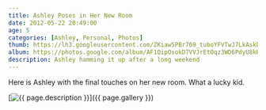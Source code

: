 ```yaml
---
title: Ashley Poses in Her New Room
date: 2012-05-22 20:49:00
age: 5
categories: [Ashley, Personal, Photos]
thumb: https://lh3.googleusercontent.com/ZKiaw5PBr769_tuboYFVTwJ7LkAskbPjcs0jmt88_RD3fMA34Qiqvx0Bm4LgfsCPLOwDyrD_MdCHNrAWUe4QSi6MXHMWTkDa5N8SH38hWYqfbSoCn55cuppbsDewxzJDl7Ubc3gLazbzwqnJ84yokH_OiefAPgN-zO3-YW4XgQVEONF3H82I0NVSxFKpLhU5lsQ4iPFan9JRqpp3_QjREkIUM6-NrsyQ2u34FNmbpGghHDCzWVEO-13DMWoHk9O-KC7AEmoFZMVrRfcNVXjk41jg6Pxwem_NGBCbY-o7AEwC041Dc74-MLuF8686dRS5BflScl5XPEEkm9zC17pNyg5rpNiwgHJu3wxAgEAG8k3Flqks6Jy6ZPfyGSWBE64YekqxzZEDlbupDUtJ-VZ-f2aIVWuf4WsZaVf3jCA7XWPi0dAT0z1vOzt6CE4MXCycX145EftegS5ZgW467Js0siQt8AKL7HJsHYwsDABYQmZprTSmhtk3-Hv_jGLP4uZfZrWg3GFujd8Gs1nJelRbA9icg2sSAJhQw2lVvI_saDF_L-7F_Kb-JgZxt_16KY7yvEq3NxWgun2AAxtVGBXPJYX-Z0e-N8VyFnDRJepYtH-ILBNZ2nOE_iPIVYVrTsikWpnl7lHR7obPeDUhlKBKLfwZqw=w1698-h1273-no
album: https://photos.google.com/album/AF1QipOsokD7VVJrEtOqz3WD6PdyU8kHCqqLGD7Eqccl?key=CKGu-4vGgP7oHA
description: Ashley hamming it up after a long weekend
---
```

Here is Ashley with the final touches on her new room. What a lucky kid.

[<img src="{{ page.thumb }}" alt="{{ page.description }}" class="wyseguys-album"/>]({{ page.gallery }})